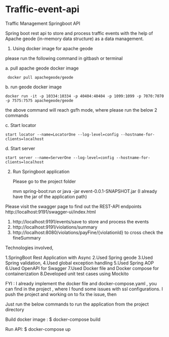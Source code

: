 # Traffic-event-api
Traffic Management Springboot API 

Spring boot rest api to store and process traffic events with the help of Apache geode (in-memory data structure) as a data management.

1. Using docker image for apache geode
 
 please run the following command in gitbash or terminal
 
  a. pull apache geode docker image
     
	 docker pull apachegeode/geode   
  b. run geode docker image 
	
	docker run -it -p 10334:10334 -p 40404:40404 -p 1099:1099 -p 7070:7070 -p 7575:7575 apachegeode/geode
	
the above command will reach gsfh mode, where please run the below 2 commands

  c. Start locator
  
	start locator --name=LocatorOne --log-level=config --hostname-for-clients=localhost
	
  d. Start server
  
	start server --name=ServerOne --log-level=config --hostname-for-clients=localhost
	
2. Run Springboot application

	Please go to the project folder

	mvn spring-boot:run 
	or
	java -jar event-0.0.1-SNAPSHOT.jar (I already have the jar of the application path)
	

Please visit the swagger page to find out the REST-API endpoints http://localhost:9191/swagger-ui/index.html

1. http://localhost:9191/events/save to store and process the events
2. http://localhost:9191/violations/summary 
3. http://localhost:8080/violations/payFine/{violationId} to cross check the fineSummary

Technologies involved,

1.SpringBoot Rest Application with Async 
2.Used Spring geode
3.Used Spring validation,
4.Used global exception handling
5.Used Spring AOP
6.Used OpenAPI for Swagger
7.Used Docker file and Docker compose for containerization
8.Developed unit test cases using Mockito

FYI :
I already implement the docker file and docker-compose.yaml , you can find in the project , where I found some issues with ssl configurations.
I push the project and working on to fix the issue, then

Just run the below commands to run the application from the project directory

Build docker image : $ docker-compose build

Run API: $ docker-compose up
